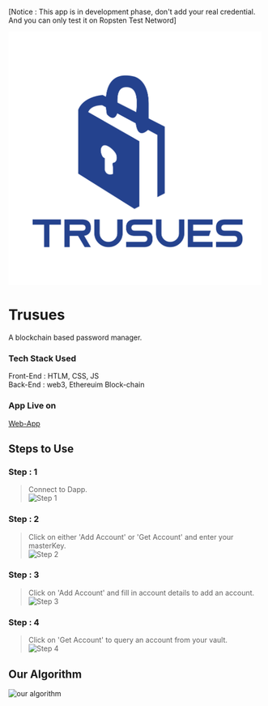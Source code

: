 [Notice : This app is in development phase, don't add your real credential. And you can only test it on Ropsten Test Netword]

<img src="public/trusues.png" height="500" width="500"/>

# Trusues
A blockchain based password manager.  

### Tech Stack Used  
Front-End : HTLM, CSS, JS  
Back-End : web3, Ethereuim Block-chain  

### App Live on  
[Web-App](trusues.web.app)

## Steps to Use  
### Step : 1  
> Connect to Dapp.  
![Step 1](https://github.com/BahauddinAziz/trusues/blob/master/doc/tutorial/Step1.png)  
### Step : 2  
> Click on either 'Add Account' or 'Get Account' and enter your masterKey.    
![Step 2](https://github.com/BahauddinAziz/trusues/blob/master/doc/tutorial/Step2.png)  
### Step : 3  
> Click on 'Add Account' and fill in account details to add an account.    
![Step 3](https://github.com/BahauddinAziz/trusues/blob/master/doc/tutorial/Step3.png)  
### Step : 4  
> Click on 'Get Account' to query an account from your vault.    
![Step 4](https://github.com/BahauddinAziz/trusues/blob/master/doc/tutorial/Step4.png)

## Our Algorithm
![our algorithm](https://github.com/BahauddinAziz/trusues/blob/master/doc/Trusues%20Algorithm.png)
